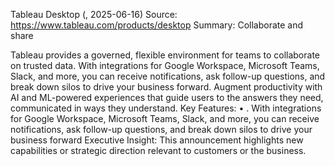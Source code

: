 Tableau Desktop (, 2025-06-16)
Source: https://www.tableau.com/products/desktop
Summary: Collaborate and share

Tableau provides a governed, flexible environment for teams to collaborate on trusted data. With integrations for Google Workspace, Microsoft Teams, Slack, and more, you can receive notifications, ask follow-up questions, and break down silos to drive your business forward. Augment productivity with AI and ML-powered experiences that guide users to the answers they need, communicated in ways they understand.
Key Features:
• . With integrations for Google Workspace, Microsoft Teams, Slack, and more, you can receive notifications, ask follow-up questions, and break down silos to drive your business forward
Executive Insight: This announcement highlights new capabilities or strategic direction relevant to customers or the business.
